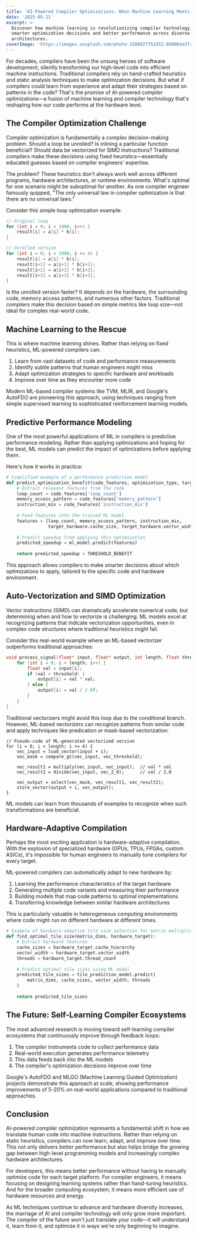 ```yaml
---
title: 'AI-Powered Compiler Optimizations: When Machine Learning Meets Low-Level Code'
date: '2025-05-21'
excerpt: >-
  Discover how machine learning is revolutionizing compiler technology, enabling
  smarter optimization decisions and better performance across diverse hardware
  architectures.
coverImage: 'https://images.unsplash.com/photo-1580927752452-89d86da3fa0a'
---
```

For decades, compilers have been the unsung heroes of software development, silently transforming our high-level code into efficient machine instructions. Traditional compilers rely on hand-crafted heuristics and static analysis techniques to make optimization decisions. But what if compilers could learn from experience and adapt their strategies based on patterns in the code? That's the promise of AI-powered compiler optimizations—a fusion of machine learning and compiler technology that's reshaping how our code performs at the hardware level.

## The Compiler Optimization Challenge

Compiler optimization is fundamentally a complex decision-making problem. Should a loop be unrolled? Is inlining a particular function beneficial? Should data be vectorized for SIMD instructions? Traditional compilers make these decisions using fixed heuristics—essentially educated guesses based on compiler engineers' expertise.

The problem? These heuristics don't always work well across different programs, hardware architectures, or runtime environments. What's optimal for one scenario might be suboptimal for another. As one compiler engineer famously quipped, "The only universal law in compiler optimization is that there are no universal laws."

Consider this simple loop optimization example:

```c
// Original loop
for (int i = 0; i < 1000; i++) {
    result[i] = a[i] * b[i];
}

// Unrolled version
for (int i = 0; i < 1000; i += 4) {
    result[i] = a[i] * b[i];
    result[i+1] = a[i+1] * b[i+1];
    result[i+2] = a[i+2] * b[i+2];
    result[i+3] = a[i+3] * b[i+3];
}
```

Is the unrolled version faster? It depends on the hardware, the surrounding code, memory access patterns, and numerous other factors. Traditional compilers make this decision based on simple metrics like loop size—not ideal for complex real-world code.

## Machine Learning to the Rescue

This is where machine learning shines. Rather than relying on fixed heuristics, ML-powered compilers can:

1. Learn from vast datasets of code and performance measurements
2. Identify subtle patterns that human engineers might miss
3. Adapt optimization strategies to specific hardware and workloads
4. Improve over time as they encounter more code

Modern ML-based compiler systems like TVM, MLIR, and Google's AutoFDO are pioneering this approach, using techniques ranging from simple supervised learning to sophisticated reinforcement learning models.

## Predictive Performance Modeling

One of the most powerful applications of ML in compilers is predictive performance modeling. Rather than applying optimizations and hoping for the best, ML models can predict the impact of optimizations before applying them.

Here's how it works in practice:

```python
# Simplified example of a performance prediction model
def predict_optimization_benefit(code_features, optimization_type, target_hardware):
    # Extract relevant features from the code
    loop_count = code_features['loop_count']
    memory_access_pattern = code_features['memory_pattern']
    instruction_mix = code_features['instruction_mix']
    
    # Feed features into the trained ML model
    features = [loop_count, memory_access_pattern, instruction_mix, 
                target_hardware.cache_size, target_hardware.vector_width]
    
    # Predict speedup from applying this optimization
    predicted_speedup = ml_model.predict(features)
    
    return predicted_speedup > THRESHOLD_BENEFIT
```

This approach allows compilers to make smarter decisions about which optimizations to apply, tailored to the specific code and hardware environment.

## Auto-Vectorization and SIMD Optimization

Vector instructions (SIMD) can dramatically accelerate numerical code, but determining when and how to vectorize is challenging. ML models excel at recognizing patterns that indicate vectorization opportunities, even in complex code structures where traditional heuristics might fail.

Consider this real-world example where an ML-based vectorizer outperforms traditional approaches:

```c
void process_signal(float* input, float* output, int length, float threshold) {
    for (int i = 0; i < length; i++) {
        float val = input[i];
        if (val > threshold) {
            output[i] = val * val;
        } else {
            output[i] = val / 2.0f;
        }
    }
}
```

Traditional vectorizers might avoid this loop due to the conditional branch. However, ML-based vectorizers can recognize patterns from similar code and apply techniques like predication or mask-based vectorization:

```text
// Pseudo-code of ML-generated vectorized version
for (i = 0; i < length; i += 4) {
    vec_input = load_vector(input + i);
    vec_mask = compare_gt(vec_input, vec_threshold);
    
    vec_result1 = multiply(vec_input, vec_input);  // val * val
    vec_result2 = divide(vec_input, vec_2_0);      // val / 2.0
    
    vec_output = select(vec_mask, vec_result1, vec_result2);
    store_vector(output + i, vec_output);
}
```

ML models can learn from thousands of examples to recognize when such transformations are beneficial.

## Hardware-Adaptive Compilation

Perhaps the most exciting application is hardware-adaptive compilation. With the explosion of specialized hardware (GPUs, TPUs, FPGAs, custom ASICs), it's impossible for human engineers to manually tune compilers for every target.

ML-powered compilers can automatically adapt to new hardware by:

1. Learning the performance characteristics of the target hardware
2. Generating multiple code variants and measuring their performance
3. Building models that map code patterns to optimal implementations
4. Transferring knowledge between similar hardware architectures

This is particularly valuable in heterogeneous computing environments where code might run on different hardware at different times.

```python
# Example of hardware-adaptive tile size selection for matrix multiplication
def find_optimal_tile_size(matrix_dims, hardware_target):
    # Extract hardware features
    cache_sizes = hardware_target.cache_hierarchy
    vector_width = hardware_target.vector_width
    threads = hardware_target.thread_count
    
    # Predict optimal tile sizes using ML model
    predicted_tile_sizes = tile_prediction_model.predict(
        matrix_dims, cache_sizes, vector_width, threads
    )
    
    return predicted_tile_sizes
```

## The Future: Self-Learning Compiler Ecosystems

The most advanced research is moving toward self-learning compiler ecosystems that continuously improve through feedback loops:

1. The compiler instruments code to collect performance data
2. Real-world execution generates performance telemetry
3. This data feeds back into the ML models
4. The compiler's optimization decisions improve over time

Google's AutoFDO and MLGO (Machine Learning Guided Optimization) projects demonstrate this approach at scale, showing performance improvements of 5-20% on real-world applications compared to traditional approaches.

## Conclusion

AI-powered compiler optimization represents a fundamental shift in how we translate human code into machine instructions. Rather than relying on static heuristics, compilers can now learn, adapt, and improve over time. This not only delivers better performance but also helps bridge the growing gap between high-level programming models and increasingly complex hardware architectures.

For developers, this means better performance without having to manually optimize code for each target platform. For compiler engineers, it means focusing on designing learning systems rather than hand-tuning heuristics. And for the broader computing ecosystem, it means more efficient use of hardware resources and energy.

As ML techniques continue to advance and hardware diversity increases, the marriage of AI and compiler technology will only grow more important. The compiler of the future won't just translate your code—it will understand it, learn from it, and optimize it in ways we're only beginning to imagine.
